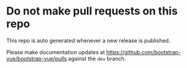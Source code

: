 # Do not make pull requests on this repo

This repo is auto generated whenever a new release is published.

Please make documentation updates at https://github.com/bootstrap-vue/bootstrap-vue/pulls against the `dev` branch.
